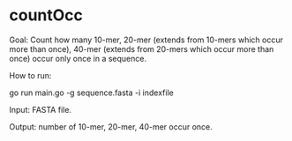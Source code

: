 countOcc
========

Goal: Count how many 10-mer, 20-mer (extends from 10-mers which occur more than once), 40-mer (extends from 20-mers which occur more than once) occur only once in a sequence.

How to run:

go run main.go -g sequence.fasta -i indexfile

Input: FASTA file.

Output: number of 10-mer, 20-mer, 40-mer occur once.
